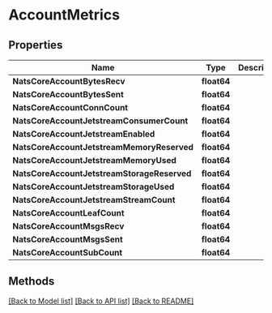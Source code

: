 # AccountMetrics

## Properties

Name | Type | Description | Notes
------------ | ------------- | ------------- | -------------
**NatsCoreAccountBytesRecv** | **float64** |  | 
**NatsCoreAccountBytesSent** | **float64** |  | 
**NatsCoreAccountConnCount** | **float64** |  | 
**NatsCoreAccountJetstreamConsumerCount** | **float64** |  | 
**NatsCoreAccountJetstreamEnabled** | **float64** |  | 
**NatsCoreAccountJetstreamMemoryReserved** | **float64** |  | 
**NatsCoreAccountJetstreamMemoryUsed** | **float64** |  | 
**NatsCoreAccountJetstreamStorageReserved** | **float64** |  | 
**NatsCoreAccountJetstreamStorageUsed** | **float64** |  | 
**NatsCoreAccountJetstreamStreamCount** | **float64** |  | 
**NatsCoreAccountLeafCount** | **float64** |  | 
**NatsCoreAccountMsgsRecv** | **float64** |  | 
**NatsCoreAccountMsgsSent** | **float64** |  | 
**NatsCoreAccountSubCount** | **float64** |  | 

## Methods


[[Back to Model list]](../README.md#documentation-for-models) [[Back to API list]](../README.md#documentation-for-api-endpoints) [[Back to README]](../README.md)


